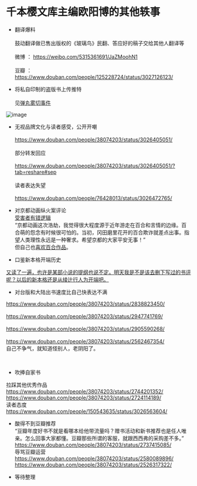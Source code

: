 千本樱文库主编欧阳博的其他轶事
===


* 翻译爆料  <br>  
鼓动翻译做已售出版权的《玻璃鸟》民翻、答应好的稿子交给其他人翻译等  <br>  
微博 ： https://weibo.com/5315361691/JaZMoohN1  <br>  
豆瓣 ： https://www.douban.com/people/125228724/status/3027126123/  <br>  

* 将私自印制的盗版书上传推特<br>  
见[弹丸雾切事件](https://github.com/qbywksb/qianbenyingwenku/blob/master/content07.md "没过河，先拆桥")  <br>  

![image](https://img3.doubanio.com/view/thing_review/l/public/4822903.webp)  <br>  

* 无视品牌文化与读者感受，公开开嘲 <br>  
https://www.douban.com/people/38074203/status/3026405051/ <br>  
部分转发回应 <br>  
https://www.douban.com/people/38074203/status/3026405051/?tab=reshare#sep <br>  
读者表达失望  <br>  
https://www.douban.com/people/76428013/status/3026472765/ <br>  

* 对京都动画纵火案评论<br> 
[受害者有错逻辑](https://www.douban.com/people/38074203/status/2561490180/)<br> 
“京都动画这次浩劫，我觉得很大程度源于近年游走在百合和言情的边缘。百合萌的怨念有时候很可怕的。当初，冈田磨里花开的百合欺诈就差点出事。指望人类理性永远是一种奢求。希望京都的大家平安无事！”<br> 
但自己也[喜欢百合作品](https://www.douban.com/people/38074203/status/2694839208/)。<br> 

* 口鉴新本格开端历史<br>  

[又读了一遍，也许是某部小说的提纲也说不定。明天我是不是该去删下写过的书评呢？以后的新本格还是从绫辻行人为开端吧。](https://www.douban.com/people/38074203/status/2985749766/)<br>  

* 对台版和大陆出书速度比自己快表达不满<br>  

https://www.douban.com/people/38074203/status/2838823450/<br>  
https://www.douban.com/people/38074203/status/2947741769/<br>  
https://www.douban.com/people/38074203/status/2905590268/<br>  
https://www.douban.com/people/38074203/status/2562467354/<br> 
自己不争气，就知道怪别人，老阴阳了。<br>  

<br>  

* 吹捧自家书<br> 

拉踩其他优秀作品<br> 
https://www.douban.com/people/38074203/status/2744201352/<br> 
https://www.douban.com/people/38074203/status/2724114189/<br> 
读者态度<br> 
https://www.douban.com/people/150543635/status/3026563604/<br> 

* 酸得不到豆瓣推荐<br> 
“豆瓣年度好书不就是看哪本给他带流量吗？赠书活动和新书推荐也是任人唯亲。怎么回事大家都懂。豆瓣那些所谓的客服，就跟西西弗的采购差不多。”<br> 
https://www.douban.com/people/38074203/status/2737415085/<br> 
辱骂豆瓣运营<br> 
https://www.douban.com/people/38074203/status/2580089896/<br> 
https://www.douban.com/people/38074203/status/2526317322/<br> 



* 等待整理<br>  
